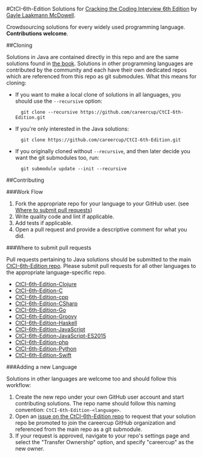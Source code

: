 #CtCI-6th-Edition
Solutions for [Cracking the Coding Interview 6th Edition](http://www.amazon.com/Cracking-Coding-Interview-6th-Edition/dp/0984782850) by [Gayle Laakmann McDowell](http://www.gayle.com/).

Crowdsourcing solutions for every widely used programming language. **Contributions welcome**.

##Cloning

Solutions in Java are contained directly in this repo and are the same solutions found
in [the book](http://www.amazon.com/Cracking-Coding-Interview-6th-Edition/dp/0984782850). Solutions in other programming languages are contributed by the community and each have
their own dedicated repos which are referenced from this repo as git submodules. What this means for cloning:

- If you want to make a local clone of solutions in all languages, you should use the `--recursive` option:

        git clone --recursive https://github.com/careercup/CtCI-6th-Edition.git

- If you're only interested in the Java solutions:

        git clone https://github.com/careercup/CtCI-6th-Edition.git

- If you originally cloned without `--recursive`, and then later decide you want the git submodules too, run:

        git submodule update --init --recursive

##Contributing

###Work Flow

1. Fork the appropriate repo for your language to your GitHub user. (see [Where to submit pull requests](#where-to-submit-pull-requests))
2. Write quality code and lint if applicable.
3. Add tests if applicable.
4. Open a pull request and provide a descriptive comment for what you did.

###Where to submit pull requests

Pull requests pertaining to Java solutions should be submitted to the main [CtCI-6th-Edition repo](https://github.com/careercup/CtCI-6th-Edition). Please submit pull requests for all other languages to the appropriate language-specific repo.

- [CtCI-6th-Edition-Clojure](https://github.com/careercup/CtCI-6th-Edition-Clojure)
- [CtCI-6th-Edition-C](https://github.com/careercup/CtCI-6th-Edition-C)
- [CtCI-6th-Edition-cpp](https://github.com/careercup/CtCI-6th-Edition-cpp)
- [CtCI-6th-Edition-CSharp](https://github.com/careercup/CtCI-6th-Edition-CSharp)
- [CtCI-6th-Edition-Go](https://github.com/careercup/CtCI-6th-Edition-Go)
- [CtCI-6th-Edition-Groovy](https://github.com/careercup/CtCI-6th-Edition-Groovy)
- [CtCI-6th-Edition-Haskell](https://github.com/careercup/CtCI-6th-Edition-Haskell)
- [CtCI-6th-Edition-JavaScript](https://github.com/careercup/CtCI-6th-Edition-JavaScript)
- [CtCI-6th-Edition-JavaScript-ES2015](https://github.com/careercup/CtCI-6th-Edition-JavaScript-ES2015)
- [CtCI-6th-Edition-php](https://github.com/careercup/CtCI-6th-Edition-php)
- [CtCI-6th-Edition-Python](https://github.com/careercup/CtCI-6th-Edition-Python)
- [CtCI-6th-Edition-Swift](https://github.com/careercup/CtCI-6th-Edition-Swift)

###Adding a new Language

Solutions in other languages are welcome too and should follow this workflow:

1. Create the new repo under your own GitHub user account and start contributing solutions. The repo name should follow this naming convention: `CtCI-6th-Edition-<language>`.
2. Open an [issue on the CtCI-6th-Edition repo](https://github.com/careercup/CtCI-6th-Edition/issues) to request that your solution repo be promoted to join the careercup GitHub organization and referenced from the main repo as a git submodule.
3. If your request is approved, navigate to your repo's settings page and select the "Transfer Ownership" option, and specify "careercup" as the new owner.

